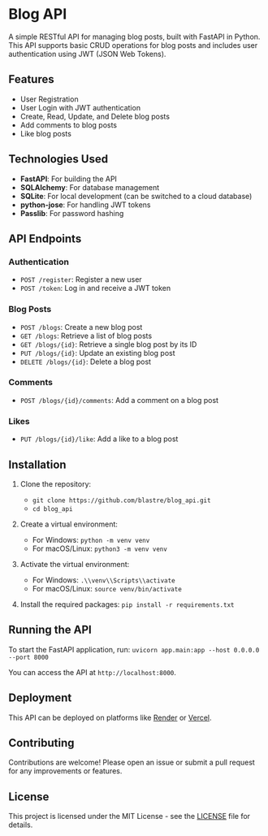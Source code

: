 # Blog API

A simple RESTful API for managing blog posts, built with FastAPI in Python. This API supports basic CRUD operations for blog posts and includes user authentication using JWT (JSON Web Tokens).

## Features

- User Registration
- User Login with JWT authentication
- Create, Read, Update, and Delete blog posts
- Add comments to blog posts
- Like blog posts

## Technologies Used

- **FastAPI**: For building the API
- **SQLAlchemy**: For database management
- **SQLite**: For local development (can be switched to a cloud database)
- **python-jose**: For handling JWT tokens
- **Passlib**: For password hashing

## API Endpoints

### Authentication

- `POST /register`: Register a new user
- `POST /token`: Log in and receive a JWT token

### Blog Posts

- `POST /blogs`: Create a new blog post
- `GET /blogs`: Retrieve a list of blog posts
- `GET /blogs/{id}`: Retrieve a single blog post by its ID
- `PUT /blogs/{id}`: Update an existing blog post
- `DELETE /blogs/{id}`: Delete a blog post

### Comments

- `POST /blogs/{id}/comments`: Add a comment on a blog post

### Likes

- `PUT /blogs/{id}/like`: Add a like to a blog post

## Installation

1. Clone the repository:
   - `git clone https://github.com/blastre/blog_api.git`
   - `cd blog_api`

2. Create a virtual environment:
   - For Windows: `python -m venv venv`
   - For macOS/Linux: `python3 -m venv venv`

3. Activate the virtual environment:
   - For Windows: `.\\venv\\Scripts\\activate`
   - For macOS/Linux: `source venv/bin/activate`

4. Install the required packages: `pip install -r requirements.txt`

## Running the API

To start the FastAPI application, run: `uvicorn app.main:app --host 0.0.0.0 --port 8000`

You can access the API at `http://localhost:8000`.

## Deployment

This API can be deployed on platforms like [Render](https://render.com) or [Vercel](https://vercel.com).

## Contributing

Contributions are welcome! Please open an issue or submit a pull request for any improvements or features.

## License

This project is licensed under the MIT License - see the [LICENSE](LICENSE) file for details.
